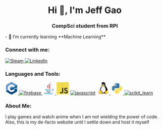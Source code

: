 <h1 align="center">Hi 👋, I'm Jeff Gao</h1>
<h3 align="center">CompSci student from RPI</h3>
- 🌱 I’m currently learning **Machine Learning**
<h3 align="left">Connect with me:</h3>
<p align="left">
  <a href="https://steamcommunity.com/profiles/76561198131795313"> 
   <img src="https://cdn.cloudflare.steamstatic.com/steamcommunity/public/images/apps/753/135dc1ac1cd9763dfc8ad52f4e880d2ac058a36c.jpg" alt="Steam" width="40" height="40"/> </a>
  <a href="https://www.linkedin.com/in/jeff-gao-aa73491b5/">
   <img src="https://upload.wikimedia.org/wikipedia/commons/c/ca/LinkedIn_logo_initials.png" alt="LinkedIn" width="40" height="40"/> </a>
</p>
<h3 align="left">Languages and Tools:</h3>
<p align="left"> 
   <a href="https://www.w3schools.com/cpp/" target="_blank" rel="noreferrer"> 
   <img src="https://raw.githubusercontent.com/devicons/devicon/master/icons/cplusplus/cplusplus-original.svg" alt="cplusplus" width="40" height="40"/> </a>
   <a href="https://firebase.google.com/" target="_blank" rel="noreferrer"> 
   <img src="https://www.vectorlogo.zone/logos/firebase/firebase-icon.svg" alt="firebase" width="40" height="40"/> </a> 
   <a href="https://www.java.com" target="_blank" rel="noreferrer"> 
   <img src="https://raw.githubusercontent.com/devicons/devicon/master/icons/java/java-original.svg" alt="java" width="40" height="40"/> </a> 
   <a href="https://developer.mozilla.org/en-US/docs/Web/JavaScript" target="_blank" rel="noreferrer"> 
   <img src="https://raw.githubusercontent.com/devicons/devicon/master/icons/javascript/javascript-original.svg" alt="javascript" width="40" height="40"/></a> 
   <a href="https://www.r-project.org/about.html" target="_blank" rel="noreferrer"> 
   <img src="https://www.r-project.org/Rlogo.png" alt="javascript" width="40" height="40"/></a> 
   <a href="https://www.linux.org/" target="_blank" rel="noreferrer"> 
   <img src="https://raw.githubusercontent.com/devicons/devicon/master/icons/linux/linux-original.svg" alt="linux" width="40" height="40"/> </a> 
   <a href="https://www.python.org" target="_blank" rel="noreferrer"> 
   <img src="https://raw.githubusercontent.com/devicons/devicon/master/icons/python/python-original.svg" alt="python" width="40" height="40"/> </a> 
   <a href="https://scikit-learn.org/" target="_blank" rel="noreferrer"> 
   <img src="https://upload.wikimedia.org/wikipedia/commons/0/05/Scikit_learn_logo_small.svg" alt="scikit_learn" width="40" height="40"/> </a> 
</p>

<h3 align="left">About Me:</h3>
<p align="left">
I play games and watch anime when I am not wielding the power of code. Also, this is my de-facto website until I settle down and host it myself
</p>
<!--
   **Demopans/Demopans** is a ✨ _special_ ✨ repository because its `README.md` (this file) appears on your GitHub profile.
   
   Here are some ideas to get you started:
   
   - 🔭 I’m currently working on ...
   - 🌱 I’m currently learning ...
   - 👯 I’m looking to collaborate on ...
   - 🤔 I’m looking for help with ...
   - 💬 Ask me about ...
   - 📫 How to reach me: ...
   - 😄 Pronouns: ...
   - ⚡ Fun fact: ...
   -->
